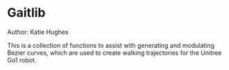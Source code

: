 # Gaitlib
Author: Katie Hughes

This is a collection of functions to assist with generating and modulating Bezier curves, which are used to create walking trajectories for the Unitree Go1 robot.